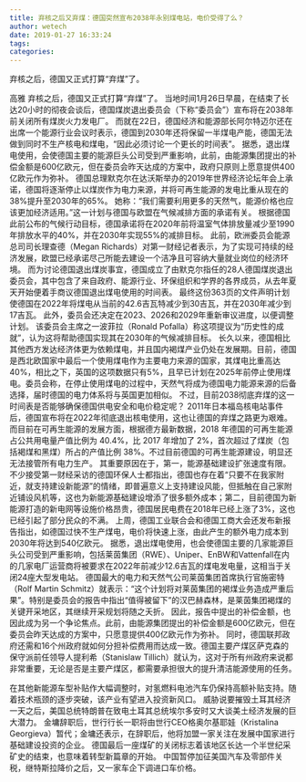 ```yaml
---
title: 弃核之后又弃煤：德国突然宣布2038年永别煤电站，电价受得了么？
author: wetech
date: 2019-01-27 16:33:24
tags: 
categories: 
---
```

弃核之后，德国又正式打算“弃煤”了。
<!-- more -->
高雅
弃核之后，德国又正式打算“弃煤”了。
当地时间1月26日早晨，在结束了长达20小时的彻夜会谈后，德国煤炭退出委员会（下称“委员会”）宣布将在2038年前关闭所有煤炭火力发电厂。
而就在22日，德国经济和能源部长阿尔特迈尔还在出席一个能源行业会议时表示，德国到2030年还将保留一半煤电产能，德国无法做到同时不生产核电和煤电，“因此必须讨论一个更长的时间表”。
据悉，退出煤电使用，会使德国主要的能源巨头公司受到严重影响，此前，由能源集团提出的补偿金额是600亿欧元，但在委员会昨天达成的方案中，政府只原则上愿意提供400亿欧元作为弥补。
德国总理默克尔在达沃斯举办的2019年世界经济论坛年会上承诺，德国将逐渐停止以煤炭作为电力来源，并将可再生能源的发电比重从现在的38%提升至2030年的65%。
她称：“我们需要利用更多的天然气，能源价格也应该更加经济适用。”这一计划与德国与欧盟在气候减排方面的承诺有关。
根据德国此前公布的气候行动目标，德国承诺将在2020年前将温室气体排放量减少至1990年排放水平的40%，并在2030年实现55%的减排目标。
此前，欧洲委员会能源总司司长理查德（Megan Richards）对第一财经记者表示，为了实现可持续的经济发展，欧盟已经承诺尽己所能去建设一个洁净且可容纳大量就业岗位的经济环境。
而为讨论德国退出煤炭事宜，德国成立了由默克尔指任的28人德国煤炭退出委员会，其中包含了来自政府、能源行业、环保组织和学界的各界成员，从去年夏天开始便着手商议德国退出煤电使用的时间表。
最终这份363页的文件声明计划使德国在2022年将煤电从当前的42.6吉瓦特减少到30吉瓦，并在2030年减少到17吉瓦。
此外，委员会还决定在2023、2026和2029年重新审议进度，以便调整计划。
该委员会主席之一波菲拉（Ronald Pofalla）称这项提议为“历史性的成就”，认为这将帮助德国实现其在2030年的气候减排目标。
长久以来，德国相比其他西方发达经济体更为依赖煤电，并且国内褐煤产业仍处在发展期。目前，德国是西北欧国家中最后一个使用煤电作为主要电力来源的国家，其煤电比重高达40%，相比之下，英国的这项数据只有5%，且早已计划在2025年前停止使用煤电。委员会称，在停止使用煤电的过程中，天然气将成为德国电力能源来源的后备选择，届时德国的电力体系将与英国更加相似。
不过，目前2038彻底弃煤的这一时间表是否能够确保德国供电安全和电价稳定呢？
2011年日本福岛核电站事件后，德国宣布将在2022年彻底退出核电使用，这也让德国的弃煤之路更为艰难。
而目前在可再生能源的发展方面，根据德方最新数据，2018 年德国的可再生能源占公共用电量产值比例为 40.4%，比 2017 年增加了 2%，首次超过了煤炭（包括褐煤和黑煤）所占的产值比例 38%。不过目前德国的可再生能源建设，明显还无法接管所有电力生产。
其重要原因在于，第一，能源基础建设扩张速度有限。不少接受第一财经采访的德国环保人士都指出，德国也存在着“只要不在我家附近，就支持建设新能源”的情绪，即普遍意义上支持建设风能，但抵触在自己家附近铺设风机等，这也为新能源基础建设增添了很多额外成本；第二，目前德国为新能源打造的新电网等设施价格昂贵，德国居民电费在2018年已经上涨了3%，这也已经引起了部分民众的不满。
上周，德国工业联合会和德国工商大会还发布新报告指出，如德国过快不生产煤电，电价将快速上涨，由此产生的额外电力成本到2030年将达到540亿欧元。
据悉，退出煤电使用，也会使德国主要的几家能源巨头公司受到严重影响，包括莱茵集团（RWE）、Uniper、EnBW和Vattenfall在内的几家电厂运营商将被要求在2022年前减少12.6吉瓦的煤电发电量，这相当于关闭24座大型发电站。
德国最大的电力和天然气公司莱茵集团首席执行官施密特（Rolf Martin Schmitz）就表示：“这个计划将对莱茵集团的褐煤业务造成严重后果”。特别是委员会的报告中指出“值得被留下”的汉巴赫森林，是莱茵集团褐煤的关键开采地区，其继续开采规划将随之夭折。
因此，报告中提出的补偿金额，也因此成为另一个争论焦点。此前，由能源集团提出的补偿金额是600亿欧元，但在委员会昨天达成的方案中，只愿意提供400亿欧元作为弥补。
同时，德国联邦政府还需和16个州政府就如何分担补偿费用而达成一致。德国主要产煤区萨克森的保守派前任领导人提利希（Stanislaw Tillich）就认为，这对于所有州政府来说都非常重要，无论是否是主要产煤区，都需要承担很大的提升清洁能源使用的任务。
 
 
在其他新能源车型补贴作大幅调整时，对氢燃料电池汽车仍保持高额补贴支持。随着技术瓶颈的逐步突破，该产业有望进入投资新风口。
威胁说要摧毁土耳其经济一天之后，美国总统特朗普在致电土耳其总统埃尔多安时又大谈美土经济发展的巨大潜力。
金墉辞职后，世行行长一职将由世行CEO格奥尔基耶娃（Kristalina Georgieva）暂代；金墉还表示，在辞职后，他将加盟一家关注在发展中国家进行基础建设投资的企业。
德国最后一座煤矿的关闭标志着该地区长达一个半世纪采矿史的结束，也意味着转型新篇章的开始。
中国暂停加征美国汽车及零部件关税，继特斯拉降价之后，又一家车企下调进口车价格。
